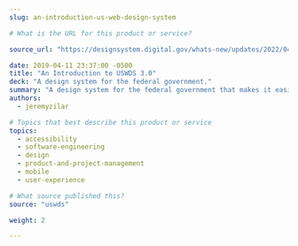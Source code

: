 ```yaml
---
slug: an-introduction-us-web-design-system

# What is the URL for this product or service?

source_url: "https://designsystem.digital.gov/whats-new/updates/2022/04/28/introducing-uswds-3-0/"

date: 2019-04-11 23:37:00 -0500
title: "An Introduction to USWDS 3.0"
deck: "A design system for the federal government."
summary: "A design system for the federal government that makes it easier to build accessible, mobile-friendly government websites for the American public."
authors:
  - jeremyzilar

# Topics that best describe this product or service
topics:
  - accessibility
  - software-engineering
  - design
  - product-and-project-management
  - mobile
  - user-experience

# What source published this?
source: "uswds"

weight: 2

---
```

